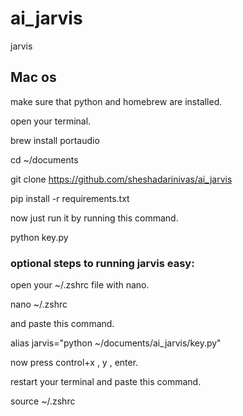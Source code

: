 # ai_jarvis
jarvis

## Mac os

make sure that python and homebrew are installed.

open your terminal.

brew install portaudio

cd ~/documents

git clone https://github.com/sheshadarinivas/ai_jarvis

pip install -r requirements.txt

now just run it by running this command.

python key.py

### optional steps to running jarvis easy:

open your ~/.zshrc file with nano.

nano ~/.zshrc

and paste this command.

alias jarvis="python ~/documents/ai_jarvis/key.py"

now press control+x , y , enter.

restart your terminal and paste this command.

source ~/.zshrc
